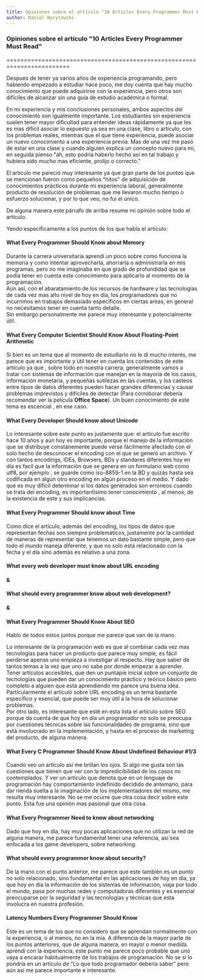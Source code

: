 ```yaml
---
title: Opiniones sobre el artículo "10 Articles Every Programmer Must Read"
author: Daniel Wyrytowski
---
```


### Opiniones sobre el artículo "10 Articles Every Programmer Must Read"
========================================================================

Despues de tener ya varios años de experiencia programando, pero habiendo empezado a estudiar hace poco, me doy cuenta que hay mucho conocimiento que puede adquirirse con la experiencia, pero otros son difíciles de alcanzar sin una guía de estudio académica o formal.

En mi experiencia y mis conclusiones personales, ambos aspectos del conocimiento son igualmente importante. Los estudiantes sin experiencia suelen tener mayor dificultad para entender ideas rápidamente ya que les es mas dificil asociar lo expuesto ya sea en una clase, libro o artículo, con los problemas reales, mientras que el que tiene experiencia, puede asociar un nuevo conocimiento a una experiencia previa. Mas de una vez me pasó de estar en una clase y cuando alguien explica un concepto nuevo para mi, en seguida pienso "ah, esto podría haberlo hecho así en tal trabajo y hubiera sido mucho mas eficiente, prolijo o correcto."

El artículo me pareció muy interesante ya que gran parte de los puntos que se mencionan fueron como pequeños "hitos" de adquisición de conocimientos prácticos durante mi experiencia laboral, generalmente producto de resolución de problemas que me llevaron mucho tiempo o esfuerzo solucionar, y por lo que veo, no fui el único.  

De alguna manera este párrafo de arriba resume mi opinión sobre todo el artículo.

Yendo específicamente a los puntos de los que habla el artículo:

#### What Every Programmer Should Know about Memory

Durante la carrera universitaria aprendí un poco sobre como funciona la memoria y como intentar aprovecharla, ahorrarla o administrarla en mis programas, pero no me imaginaba en que grado de profundidad que se podía tener en cuenta este conocimiento para aplicarlo al momento de la programación.  
Aún así, con el abaratamiento de los recursos de hardware y las tecnologías de cada vez mas alto nivel de hoy en día, los programadores que no incurrimos en trabajos demasiado específicos en ciertas areas, en general no necesitamos tener en cuenta tanto detalle.  
Sin embargo personalmente me parece muy interesante y potencialmente útil.

#### What Every Computer Scientist Should Know About Floating-Point Arithmetic

Si bien es un tema que al momento de estudiarlo no le di mucho interés, me parece que es importante y útil tener en cuenta los contenidos de este artículo ya que , sobre todo en nuestra carrera, generalmente vamos a tratar con sistemas de información que manejan en la mayoría de los casos, información monetaria, y pequeñas sutilezas en las cuentas, y los casteos entre tipos de datos diferentes pueden hacer grandes diferencias y causar problemas imprevistos y difíciles de detectar (Para corroborar debería recomendar ver la película __Office Space__). Un buen conocimiento de este tema es escencial , en ese caso.

#### What Every Developer Should know about Unicode

Lo interesante sobre este punto es justamente que: el artículo fue escrito hace 10 años y aún hoy es importante, porque el manejo de la información que se distribuye constánemente puede verse fácilmente afectado con el solo hecho de desconocer el encoding con el que se generó un archivo. Y con tantos encodings, IDEs, Browsers, BDs y standares diferentes hoy en día es facil que la información que se genera en un formulario web como utf8, por ejemplo , se guarde como iso-8859-1 en la BD y quizás hasta sea codificada en algún otro encoding en algún proceso en el medio. Y dado que es muy dificil determinar si los datos generados son erroneos cuando se trata del encoding, es importantísimo tener conocimiento , al menos, de la existencia de este y sus implicancias.


#### What Every Programmer Should know about Time

Como dice el artículo, además del encoding, los tipos de datos que representan fechas son siempre problemáticos, justamente por la cantidad de maneras de representar que tenemos un dato bastante simple, pero que todo el mundo maneja diferente, y que no solo está relacionado con la fecha y el día sino además es relativo a una zona.


#### What every web developer must know about URL encoding
#### &
#### What should every programmer know about web development?
#### &
#### What Every Programmer Should Know About SEO

Hablo de todos estos juntos porque me parece que van de la mano.

Lo interesante de la programación web es que al combinar cada vez mas tecnologías para hacer un producto que parece muy simple, es fácil perderse apenas uno empieza a investigar al respecto. Hay que saber de tantos temas a la vez que uno no sabe por donde empezar a aprender. Tener artículos accesibles, que den un puntapie inicial sobre un conjunto de tecnologías que pueden dar un conocimiento práctico y teórico básico pero completo a alguien que está aprendiendo me parece una buena idea.  
Partícularmente el artículo sobre URL encoding es un tema bastante específico y esencial, que puede ser muy útil a la hora de solucionar problemas.  
Por otro lado, es interesante que esté en esta lista el artículo sobre SEO porque da cuenta de que hoy en día un programador no solo se preocupa por cuestiones técnicas sobre las funcionalidades de programa, sino que está involucrado en la implementación, y hasta en el proceso de marketing del producto, de alguna manera.

#### What Every C Programmer Should Know About Undefined Behaviour #1/3

Cuando veo un artículo así me brillan los ojos. Si algo me gusta son las cuestiones que tienen que ver con la impredicibilidad de los casos no contemplados. Y ver un artículo que denota que en un lenguaje de programación hay comportamiento indefinido decidido de antemano, para dar rienda suelta a la imaginación de los implementadores del mismo, me resulta muy interesante. No se me ocurre que otra cosa decir sobre este punto. Esta fue una opinión mas pasional que otra cosa.

#### What Every Programmer Need to know about networking

Dado que hoy en día, hay muy pocas aplicaciones que no utilizan la red de alguna manera, me parece fundamental tener una referencia, así sea enfocada a los game developers, sobre networking.

#### What should every programmer know about security?

De la mano con el punto anterior, me parece que este también es un punto no solo relacionado, sino fundamental en las aplicaciones de hoy en día, ya que hoy en día la información de los sistemas de información, viaja por todo el mundo, pasa por muchas redes y computadoras diferentes y es esencial preocuparse por la seguridad y las tecnologías y técnicas que esta involucra en nuestra profesión.

#### Latency Numbers Every Programmer Should Know

Este es un tema de los que no considero que se aprendan normalmente con la experiencia, o al menos, no en la mía. A diferencia de la mayor parte de los puntos anteriores, que de alguna manera, en mayor o menor medida aprendí con la experiencia, este punto me parece poco probable que uno vaya a encarar habitualmente de los trabajos de programación. No se si lo pondría en un artículo de "Lo que todo programador debería saber" pero aún así me parece importante e interesante.
